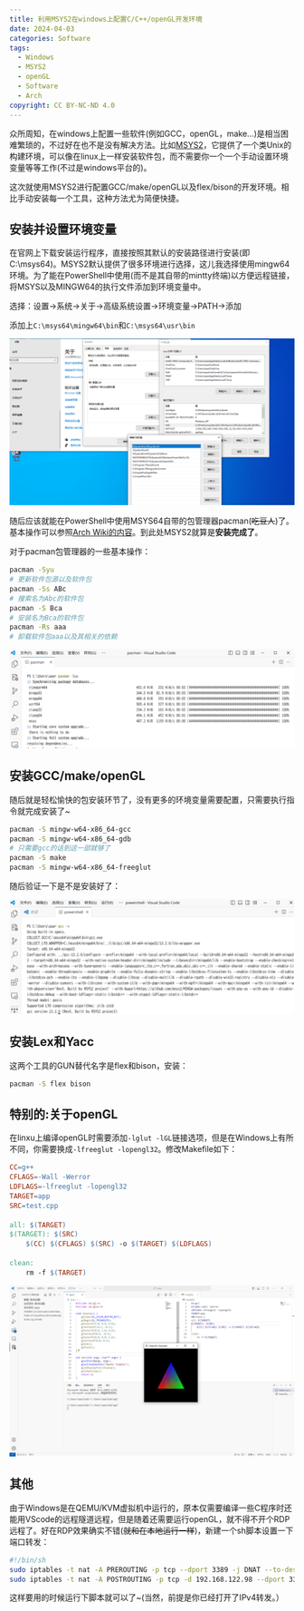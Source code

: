 ```yaml
---
title: 利用MSYS2在windows上配置C/C++/openGL开发环境
date: 2024-04-03
categories: Software
tags:
  - Windows
  - MSYS2
  - openGL
  - Software
  - Arch
copyright: CC BY-NC-ND 4.0
---
```


众所周知，在windows上配置一些软件(例如GCC，openGL，make...)是相当困难繁琐的，不过好在也不是没有解决方法。比如[MSYS2](https://www.msys2.org/)，它提供了一个类Unix的构建环境，可以像在linux上一样安装软件包，而不需要你一个一个手动设置环境变量等等工作(不过是windows平台的)。

这次就使用MSYS2进行配置GCC/make/openGL以及flex/bison的开发环境。相比手动安装每一个工具，这种方法尤为简便快捷。

<!-- more -->

## 安装并设置环境变量

在官网上下载安装运行程序，直接按照其默认的安装路径进行安装(即C:\msys64)。MSYS2默认提供了很多环境进行选择，这儿我选择使用mingw64环境。为了能在PowerShell中使用(而不是其自带的mintty终端)以方便远程链接，将MSYS以及MINGW64的执行文件添加到环境变量中。

选择：设置->系统->关于->高级系统设置->环境变量->PATH->添加

添加上`C:\msys64\mingw64\bin`和`C:\msys64\usr\bin`

![就这样](../images/6/Path.png)

随后应该就能在PowerShell中使用MSYS64自带的包管理器pacman(~~吃豆人~~)了。基本操作可以参照[Arch Wiki的内容](https://wiki.archlinuxcn.org/wiki/Pacman#%E5%AE%89%E8%A3%85%E8%BD%AF%E4%BB%B6%E5%8C%85)。到此处MSYS2就算是**安装完成了**。

对于pacman包管理器的一些基本操作：

```bash
pacman -Syu
# 更新软件包源以及软件包
pacman -Ss ABc
# 搜索名为Abc的软件包
pacman -S Bca
# 安装名为Bca的软件包
pacman -Rs aaa
# 卸载软件包aaa以及其相关的依赖
```

![就是Arch Linux同款包管理器啦](../images/6/pacman_Syu.png)

## 安装GCC/make/openGL

随后就是轻松愉快的包安装环节了，没有更多的环境变量需要配置，只需要执行指令就完成安装了~

```bash
pacman -S mingw-w64-x86_64-gcc
pacman -S mingw-w64-x86_64-gdb
# 只需要gcc的话到这一部就够了
pacman -S make
pacman -S mingw-w64-x86_64-freeglut
```

随后验证一下是不是安装好了：

![当然也可以编译个hello world看看](../images/6/gcc_v.png)

## 安装Lex和Yacc

这两个工具的GUN替代名字是flex和bison，安装：

```bash
pacman -S flex bison
```

## 特别的:关于openGL

在linxu上编译openGL时需要添加`-lglut -lGL`链接选项，但是在Windows上有所不同，你需要换成`-lfreeglut -lopengl32`。修改Makefile如下：

```Makefile
CC=g++
CFLAGS=-Wall -Werror
LDFLAGS=-lfreeglut -lopengl32
TARGET=app
SRC=test.cpp

all: $(TARGET)
$(TARGET): $(SRC)
	$(CC) $(CFLAGS) $(SRC) -o $(TARGET) $(LDFLAGS)

clean:
	rm -f $(TARGET)
```

![画个彩三角](../images/6/Run.png)

## 其他

由于Windows是在QEMU/KVM虚拟机中运行的，原本仅需要编译一些C程序时还能用VScode的远程隧道远程，但是随着还需要运行openGL，就不得不开个RDP远程了。好在RDP效果确实不错(~~就和在本地运行一样~~)，新建一个sh脚本设置一下端口转发：

```bash
#!/bin/sh
sudo iptables -t nat -A PREROUTING -p tcp --dport 3389 -j DNAT --to-destination 192.168.122.98:3389
sudo iptables -t nat -A POSTROUTING -p tcp -d 192.168.122.98 --dport 3389 -j MASQUERADE
```

这样要用的时候运行下脚本就可以了~(当然，前提是你已经打开了IPv4转发。）